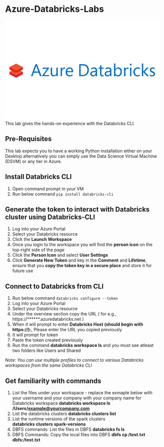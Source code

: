 # Azure-Databricks-Labs
![Alt text](../images/az-db-logo.jpg)
This lab gives the hands-on experience with the Databricks CLI.

## Pre-Requisites
This lab expects you to have a working Python installation either on your Desktop alternatively you can simply use the Data Science Virtual Machine (DSVM) or any tier in Azure.

## Install Databricks CLI

1. Open command prompt in your VM
2. Run below command
    `pip install databricks-cli`

## Generate the token to interact with Databricks cluster using Databricks-CLI

1. Log into your Azure Portal 
2. Select your Databricks resource 
3. Click the **Launch Workspace**
4. Once you login to the workspace you will find the **person icon** on the top-right side of the page
5. Click the  **Person Icon** and select **User Settings**
6. Click **Generate New Token** and key in the **Comment** and **Lifetime**, ensure that you **copy the token key in a secure place** and store it for future use

## Connect to Databricks from CLI

1. Run below command
    ` databricks configure --token `
2. Log into your Azure Portal 
3. Select your Databricks resource
4. Under the overview section copy the URL ( for e.g., https://******.azuredatabricks.net )
5. When it will prompt to enter **Databricks Host (should begin with https://):**, Please enter the URL you copied previously
6. It will prompt for token
7. Paste the token created previously
8. Run the command **databricks workspace ls** and you must see atleast two folders like Users and Shared

*Note: You can use multiple profiles to connect to various Databricks workspaces from the same Databricks CLI*

## Get familiarity with commands

1. List the files under your workspace - replace the exmaple below with your username and your company with your company name for Databricks workspace
    **databricks workspace ls /Users/example@yourcompany.com**
2. List the databricks clusters
    **databricks clusters list**
3. List the runtime versions of the spark clusters    
    **databricks clusters spark-versions**
4. DBFS commands: List the files in DBFS
    **databricks fs ls**
5. DBFS Commands: Copy the local files into DBFS
    **dbfs cp <Path to Local file>/test.txt dbfs:/test.txt**


